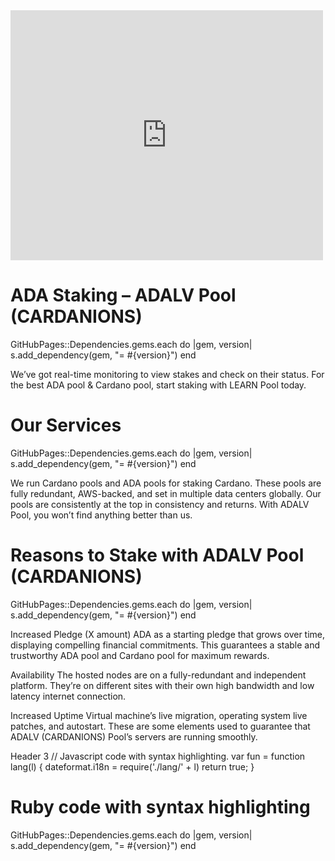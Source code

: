 <iframe width="500" height="400" frameborder="0" src="https://js.adapools.org/widget.html?pool=8e5cafd11f60a5af9c6f05a40c5cd2223cb16d9a7d457a9347b32e9a"><a href="https://adapools.org/pool/8e5cafd11f60a5af9c6f05a40c5cd2223cb16d9a7d457a9347b32e9a">Detail</a></iframe>

# ADA Staking – ADALV Pool (CARDANIONS)
GitHubPages::Dependencies.gems.each do |gem, version|
  s.add_dependency(gem, "= #{version}")
end

We’ve got real-time monitoring to view stakes and check on their status. For the best ADA pool & Cardano pool, start staking with LEARN Pool today.

# Our Services
GitHubPages::Dependencies.gems.each do |gem, version|
  s.add_dependency(gem, "= #{version}")
end

We run Cardano pools and ADA pools for staking Cardano. These pools are fully redundant, AWS-backed, and set in multiple data centers globally. Our pools are consistently at the top in consistency and returns. With ADALV Pool, you won’t find anything better than us.


# Reasons to Stake with ADALV Pool (CARDANIONS)
GitHubPages::Dependencies.gems.each do |gem, version|
  s.add_dependency(gem, "= #{version}")
end

Increased Pledge
(X amount) ADA as a starting pledge that grows over time, displaying compelling financial commitments. This guarantees a stable and trustworthy ADA pool and Cardano pool for maximum rewards.

Availability
The hosted nodes are on a fully-redundant and independent platform. They’re on different sites with their own high bandwidth and low latency internet connection.

Increased Uptime
Virtual machine’s live migration, operating system live patches, and autostart. These are some elements used to guarantee that ADALV (CARDANIONS) Pool’s servers are running smoothly.


Header 3
// Javascript code with syntax highlighting.
var fun = function lang(l) {
  dateformat.i18n = require('./lang/' + l)
  return true;
}
# Ruby code with syntax highlighting
GitHubPages::Dependencies.gems.each do |gem, version|
  s.add_dependency(gem, "= #{version}")
end

